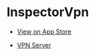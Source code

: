 # InspectorVpn

- [View on App Store](https://apps.apple.com/us/app/inspectorvpn/id6454899523)

- [VPN Server](https://github.com/zhkl0228/libnetguard)
